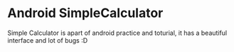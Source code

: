# Android SimpleCalculator
Simple Calculator is apart of android practice and toturial, it has a beautiful interface and lot of bugs :D
